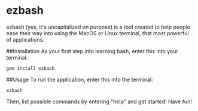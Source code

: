 # ezbash
ezbash (yes, it's uncapitalized on purpose) is a tool created to help people ease their way into using the MacOS or Linux terminal, that most powerful of applications.

##Installation
As your first step into learning bash, enter this into your terminal:
```
gem install ezbash
```

##Usage
To run the application, enter this into the terminal:
```
ezbash
```
Then, list possible commands by entering "help" and get started! Have fun!

